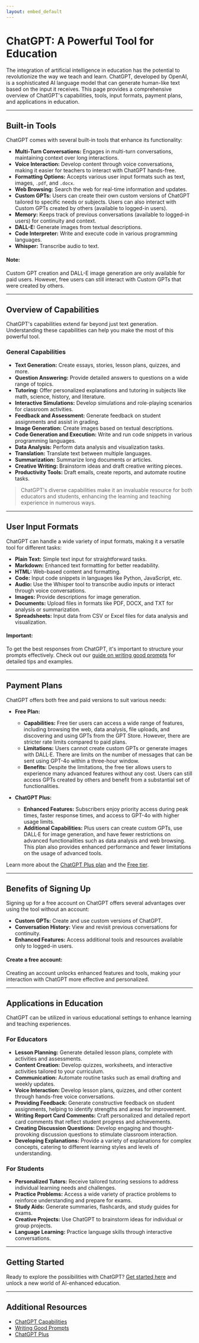 ```yaml
---
layout: embed_default
---
```


# ChatGPT: A Powerful Tool for Education

The integration of artificial intelligence in education has the potential to revolutionize the way we teach and learn. ChatGPT, developed by OpenAI, is a sophisticated AI language model that can generate human-like text based on the input it receives. This page provides a comprehensive overview of ChatGPT's capabilities, tools, input formats, payment plans, and applications in education.

* * *

## Built-in Tools

ChatGPT comes with several built-in tools that enhance its functionality:

- **Multi-Turn Conversations:** Engages in multi-turn conversations, maintaining context over long interactions.
- **Voice Interaction:** Develop content through voice conversations, making it easier for teachers to interact with ChatGPT hands-free.
- **Formatting Options:** Accepts various user input formats such as text, images, `.pdf`, and `.docx`.
- **Web Browsing:** Search the web for real-time information and updates.
- **Custom GPTs:** Users can create their own custom versions of ChatGPT tailored to specific needs or subjects. Users can also interact with Custom GPTs created by others (available to logged-in users).
- **Memory:** Keeps track of previous conversations (available to logged-in users) for continuity and context.
- **DALL-E:** Generate images from textual descriptions.
- **Code Interpreter:** Write and execute code in various programming languages.
- **Whisper:** Transcribe audio to text.

<div class="alert alert-block alert-info">
<h4>Note:</h4> Custom GPT creation and DALL-E image generation are only available for paid users. However, free users can still interact with Custom GPTs that were created by others.
</div>

* * *

## Overview of Capabilities

ChatGPT's capabilities extend far beyond just text generation. Understanding these capabilities can help you make the most of this powerful tool.

### General Capabilities

- **Text Generation:** Create essays, stories, lesson plans, quizzes, and more.
- **Question Answering:** Provide detailed answers to questions on a wide range of topics.
- **Tutoring:** Offer personalized explanations and tutoring in subjects like math, science, history, and literature.
- **Interactive Simulations:** Develop simulations and role-playing scenarios for classroom activities.
- **Feedback and Assessment:** Generate feedback on student assignments and assist in grading.
- **Image Generation:** Create images based on textual descriptions.
- **Code Generation and Execution:** Write and run code snippets in various programming languages.
- **Data Analysis:** Perform data analysis and visualization tasks.
- **Translation:** Translate text between multiple languages.
- **Summarization:** Summarize long documents or articles.
- **Creative Writing:** Brainstorm ideas and draft creative writing pieces.
- **Productivity Tools:** Draft emails, create reports, and automate routine tasks.

> ChatGPT's diverse capabilities make it an invaluable resource for both educators and students, enhancing the learning and teaching experience in numerous ways.

* * *

## User Input Formats

ChatGPT can handle a wide variety of input formats, making it a versatile tool for different tasks:

- **Plain Text:** Simple text input for straightforward tasks.
- **Markdown:** Enhanced text formatting for better readability.
- **HTML:** Web-based content and formatting.
- **Code:** Input code snippets in languages like Python, JavaScript, etc.
- **Audio:** Use the Whisper tool to transcribe audio inputs or interact through voice conversations.
- **Images:** Provide descriptions for image generation.
- **Documents:** Upload files in formats like PDF, DOCX, and TXT for analysis or summarization.
- **Spreadsheets:** Input data from CSV or Excel files for data analysis and visualization.

<div class="alert alert-block alert-info">
<h4>Important:</h4> To get the best responses from ChatGPT, it's important to structure your prompts effectively. Check out our <a href="https://teaghan.github.io/AI-Enhanced-Education/md_files/writing_prompts.html" target="_blank">guide on writing good prompts</a> for detailed tips and examples.
</div>

* * *

## Payment Plans

ChatGPT offers both free and paid versions to suit various needs:

- **Free Plan:** 
  - **Capabilities:** Free tier users can access a wide range of features, including browsing the web, data analysis, file uploads, and discovering and using GPTs from the GPT Store. However, there are stricter rate limits compared to paid plans.
  - **Limitations:** Users cannot create custom GPTs or generate images with DALL·E. There are limits on the number of messages that can be sent using GPT-4o within a three-hour window.
  - **Benefits:** Despite the limitations, the free tier allows users to experience many advanced features without any cost. Users can still access GPTs created by others and benefit from a substantial set of functionalities.

- **ChatGPT Plus:** 
  - **Enhanced Features:** Subscribers enjoy priority access during peak times, faster response times, and access to GPT-4o with higher usage limits.
  - **Additional Capabilities:** Plus users can create custom GPTs, use DALL·E for image generation, and have fewer restrictions on advanced functionalities such as data analysis and web browsing. This plan also provides enhanced performance and fewer limitations on the usage of advanced tools.

Learn more about the [ChatGPT Plus plan](https://help.openai.com/en/articles/6950777-what-is-chatgpt-plus) and the [Free tier](https://help.openai.com/en/articles/9275245-using-chatgpt-s-free-tier-faq).

* * *

## Benefits of Signing Up

Signing up for a free account on ChatGPT offers several advantages over using the tool without an account:

- **Custom GPTs:** Create and use custom versions of ChatGPT.
- **Conversation History:** View and revisit previous conversations for continuity.
- **Enhanced Features:** Access additional tools and resources available only to logged-in users.

<div class="alert alert-block alert-info">
<h4>Create a free account:</h4> Creating an account unlocks enhanced features and tools, making your interaction with ChatGPT more effective and personalized.
</div>

* * *

## Applications in Education

ChatGPT can be utilized in various educational settings to enhance learning and teaching experiences.

### For Educators

- **Lesson Planning:** Generate detailed lesson plans, complete with activities and assessments.
- **Content Creation:** Develop quizzes, worksheets, and interactive activities tailored to your curriculum.
- **Communication:** Automate routine tasks such as email drafting and weekly updates.
- **Voice Interaction:** Develop lesson plans, quizzes, and other content through hands-free voice conversations.
- **Providing Feedback:** Generate constructive feedback on student assignments, helping to identify strengths and areas for improvement.
- **Writing Report Card Comments:** Craft personalized and detailed report card comments that reflect student progress and achievements.
- **Creating Discussion Questions:** Develop engaging and thought-provoking discussion questions to stimulate classroom interaction.
- **Developing Explanations:** Provide a variety of explanations for complex concepts, catering to different learning styles and levels of understanding.

### For Students

- **Personalized Tutors:** Receive tailored tutoring sessions to address individual learning needs and challenges.
- **Practice Problems:** Access a wide variety of practice problems to reinforce understanding and prepare for exams.
- **Study Aids:** Generate summaries, flashcards, and study guides for exams.
- **Creative Projects:** Use ChatGPT to brainstorm ideas for individual or group projects.
- **Language Learning:** Practice language skills through interactive conversations.

* * *

## Getting Started

Ready to explore the possibilities with ChatGPT? [Get started here](https://chatgpt.com) and unlock a new world of AI-enhanced education.

* * *

## Additional Resources

- [ChatGPT Capabilities](https://help.openai.com/en/articles/9260256-chatgpt-capabilities-overview/)
- [Writing Good Prompts](https://teaghan.github.io/AI-Enhanced-Education/md_files/writing_prompts.html)
- [ChatGPT Plus](https://help.openai.com/en/articles/6950777-what-is-chatgpt-plus)
